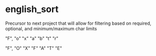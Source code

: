 # english_sort

Precursor to next project that will allow for filtering based on required,
  optional, and minimum/maximum char limits


"F", "o" "x" "a" "b" "t" "r"

"F", "O" "X"
"F" "A" "T" "E"
